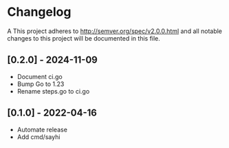 # Changelog

A This project adheres to http://semver.org/spec/v2.0.0.html and all
notable changes to this project will be documented in this file.

## [0.2.0] - 2024-11-09

- Document ci.go
- Bump Go to 1.23
- Rename steps.go to ci.go

## [0.1.0] - 2022-04-16

- Automate release
- Add cmd/sayhi
